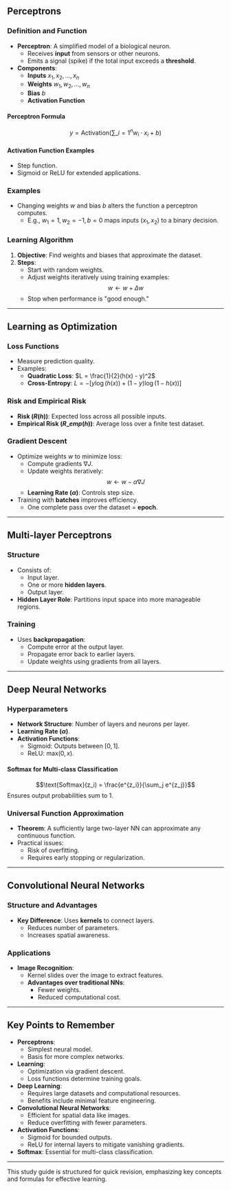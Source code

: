 ## Perceptrons

### Definition and Function

- **Perceptron**: A simplified model of a biological neuron.
  - Receives **input** from sensors or other neurons.
  - Emits a signal (spike) if the total input exceeds a **threshold**.
- **Components**:
  - **Inputs** $x_1, x_2, \ldots, x_n$
  - **Weights** $w_1, w_2, \ldots, w_n$
  - **Bias** $b$
  - **Activation Function**

#### Perceptron Formula

$$y = \text{Activation}(\sum\_{i=1}^{n} w_i \cdot x_i + b)$$

#### Activation Function Examples

- Step function.
- Sigmoid or ReLU for extended applications.

### Examples

- Changing weights $w$ and bias $b$ alters the function a perceptron computes.
  - E.g., $w_1 = 1, w_2 = -1, b = 0$ maps inputs $(x_1, x_2)$ to a binary decision.

### Learning Algorithm

1. **Objective**: Find weights and biases that approximate the dataset.
2. **Steps**:
   - Start with random weights.
   - Adjust weights iteratively using training examples:
     $$w \leftarrow w + \Delta w$$
   - Stop when performance is "good enough."

---

## Learning as Optimization

### Loss Functions

- Measure prediction quality.
- Examples:
  - **Quadratic Loss**: $L = \frac{1}{2}(h(x) - y)^2$
  - **Cross-Entropy**: $L = -[y \log(h(x)) + (1-y) \log(1-h(x))]$

### Risk and Empirical Risk

- **Risk ($R(h)$)**: Expected loss across all possible inputs.
- **Empirical Risk ($R\_{emp}(h)$)**: Average loss over a finite test dataset.

### Gradient Descent

- Optimize weights $w$ to minimize loss:
  - Compute gradients $\nabla J$.
  - Update weights iteratively:
    $$w \leftarrow w - \alpha \nabla J$$
  - **Learning Rate ($\alpha$)**: Controls step size.
- Training with **batches** improves efficiency.
  - One complete pass over the dataset = **epoch**.

---

## Multi-layer Perceptrons

### Structure

- Consists of:
  - Input layer.
  - One or more **hidden layers**.
  - Output layer.
- **Hidden Layer Role**: Partitions input space into more manageable regions.

### Training

- Uses **backpropagation**:
  - Compute error at the output layer.
  - Propagate error back to earlier layers.
  - Update weights using gradients from all layers.

---

## Deep Neural Networks

### Hyperparameters

- **Network Structure**: Number of layers and neurons per layer.
- **Learning Rate ($\alpha$)**.
- **Activation Functions**:
  - Sigmoid: Outputs between $[0, 1]$.
  - ReLU: $\text{max}(0, x)$.

#### Softmax for Multi-class Classification

$$\text{Softmax}(z_i) = \frac{e^{z_i}}{\sum_j e^{z_j}}$$
Ensures output probabilities sum to 1.

### Universal Function Approximation

- **Theorem**: A sufficiently large two-layer NN can approximate any continuous function.
- Practical issues:
  - Risk of overfitting.
  - Requires early stopping or regularization.

---

## Convolutional Neural Networks

### Structure and Advantages

- **Key Difference**: Uses **kernels** to connect layers.
  - Reduces number of parameters.
  - Increases spatial awareness.

### Applications

- **Image Recognition**:
  - Kernel slides over the image to extract features.
  - **Advantages over traditional NNs**:
    - Fewer weights.
    - Reduced computational cost.

---

## Key Points to Remember

- **Perceptrons**:
  - Simplest neural model.
  - Basis for more complex networks.
- **Learning**:
  - Optimization via gradient descent.
  - Loss functions determine training goals.
- **Deep Learning**:
  - Requires large datasets and computational resources.
  - Benefits include minimal feature engineering.
- **Convolutional Neural Networks**:
  - Efficient for spatial data like images.
  - Reduce overfitting with fewer parameters.
- **Activation Functions**:
  - Sigmoid for bounded outputs.
  - ReLU for internal layers to mitigate vanishing gradients.
- **Softmax**: Essential for multi-class classification.

---

This study guide is structured for quick revision, emphasizing key concepts and formulas for effective learning.
